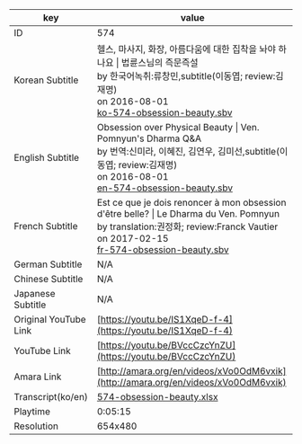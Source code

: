 |  key  |  value  |
|-------|---------|
| ID            | 574 |
| Korean Subtitle | 헬스, 마사지, 화장, 아름다움에 대한 집착을 놔야 하나요 \| 법륜스님의 즉문즉설<br>by 한국어녹취:류창민,subtitle(이동엽; review:김재명)<br>on 2016-08-01<br>[ko-574-obsession-beauty.sbv](https://github.com/jungtosociety/dharma-qna/raw/master/sub/574/ko-574-obsession-beauty.sbv)<br>|
| English Subtitle | Obsession over Physical Beauty  \| Ven. Pomnyun's Dharma Q&A<br>by 번역:신미라, 이혜진, 김연우, 김미선,subtitle(이동엽; review:김재명)<br>on 2016-08-01<br>[en-574-obsession-beauty.sbv](https://github.com/jungtosociety/dharma-qna/raw/master/sub/574/en-574-obsession-beauty.sbv)<br>|
| French Subtitle | Est ce que je dois renoncer à mon obsession d'être belle? \| Le Dharma du Ven. Pomnyun<br>by translation:권정화; review:Franck Vautier<br>on 2017-02-15<br>[fr-574-obsession-beauty.sbv](https://github.com/jungtosociety/dharma-qna/raw/master/sub/574/fr-574-obsession-beauty.sbv)<br>|
| German Subtitle | N/A |
| Chinese Subtitle | N/A |
| Japanese Subtitle | N/A |
| Original YouTube Link  | [https://youtu.be/IS1XqeD-f-4](https://youtu.be/IS1XqeD-f-4) |
| YouTube Link  | [https://youtu.be/BVccCzcYnZU](https://youtu.be/BVccCzcYnZU) |
| Amara Link    | [http://amara.org/en/videos/xVo0OdM6vxik](http://amara.org/en/videos/xVo0OdM6vxik) |
| Transcript(ko/en) | [574-obsession-beauty.xlsx](https://github.com/jungtosociety/dharma-qna/raw/master/sub/574/574-obsession-beauty.xlsx) |
| Playtime | 0:05:15 |
| Resolution | 654x480|
